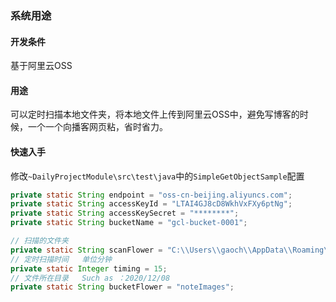 ### 系统用途

#### 开发条件

基于阿里云OSS

#### 用途

可以定时扫描本地文件夹，将本地文件上传到阿里云OSS中，避免写博客的时候，一个一个向播客网页粘，省时省力。

#### 快速入手

修改`~DailyProjectModule\src\test\java`中的`SimpleGetObjectSample`配置

```java
private static String endpoint = "oss-cn-beijing.aliyuncs.com";
private static String accessKeyId = "LTAI4GJ8cD8WkhVxFXy6ptNg";
private static String accessKeySecret = "********";
private static String bucketName = "gcl-bucket-0001";

// 扫描的文件夹
private static String scanFlower = "C:\\Users\\gaoch\\AppData\\Roaming\\Typora\\typora-user-images";
// 定时扫描时间   单位分钟
private static Integer timing = 15;
// 文件所在目录   Such as ：2020/12/08
private static String bucketFlower = "noteImages";
```


